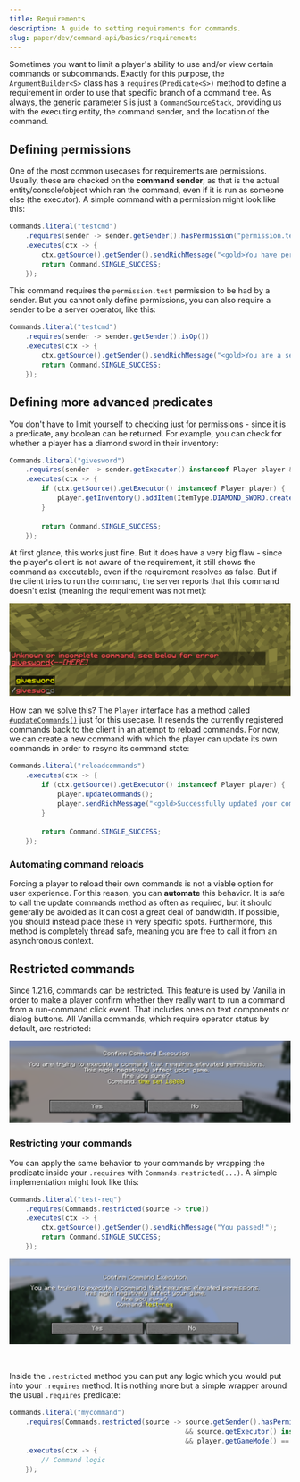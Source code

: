 ```yaml
---
title: Requirements
description: A guide to setting requirements for commands.
slug: paper/dev/command-api/basics/requirements
---
```


Sometimes you want to limit a player's ability to use and/or view certain commands or subcommands. Exactly for this purpose,
the `ArgumentBuilder<S>` class has a `requires(Predicate<S>)` method to define a requirement in order to use that specific branch of a command tree.
As always, the generic parameter `S` is just a `CommandSourceStack`, providing us with the executing entity, the command sender, and the location of the command.

## Defining permissions
One of the most common usecases for requirements are permissions. Usually, these are checked on the **command sender**, as that is the actual entity/console/object
which ran the command, even if it is run as someone else (the executor). A simple command with a permission might look like this:

```java
Commands.literal("testcmd")
    .requires(sender -> sender.getSender().hasPermission("permission.test"))
    .executes(ctx -> {
        ctx.getSource().getSender().sendRichMessage("<gold>You have permission to run this command!");
        return Command.SINGLE_SUCCESS;
    });
```

This command requires the `permission.test` permission to be had by a sender.
But you cannot only define permissions, you can also require a sender to be a server operator, like this:

```java
Commands.literal("testcmd")
    .requires(sender -> sender.getSender().isOp())
    .executes(ctx -> {
        ctx.getSource().getSender().sendRichMessage("<gold>You are a server operator!");
        return Command.SINGLE_SUCCESS;
    });
```

## Defining more advanced predicates
You don't have to limit yourself to checking just for permissions - since it is a predicate, any boolean can be returned. For example, you can check for whether
a player has a diamond sword in their inventory:

```java
Commands.literal("givesword")
    .requires(sender -> sender.getExecutor() instanceof Player player && !player.getInventory().contains(Material.DIAMOND_SWORD))
    .executes(ctx -> {
        if (ctx.getSource().getExecutor() instanceof Player player) {
            player.getInventory().addItem(ItemType.DIAMOND_SWORD.createItemStack());
        }

        return Command.SINGLE_SUCCESS;
    });
```

At first glance, this works just fine. But it does have a very big flaw - since the player's client is not aware of the requirement, it still shows the command
as executable, even if the requirement resolves as false. But if the client tries to run the command, the server reports that this command doesn't exist (meaning
the requirement was not met):

![](./assets/client-server-mismatch.png)

How can we solve this? The `Player` interface has a method called [`#updateCommands()`](jd:paper:org.bukkit.entity.Player#updateCommands()) just for this usecase. It resends the currently registered commands back to the
client in an attempt to reload commands. For now, we can create a new command with which the player can update its own commands in order to resync its command state:

```java
Commands.literal("reloadcommands")
    .executes(ctx -> {
        if (ctx.getSource().getExecutor() instanceof Player player) {
            player.updateCommands();
            player.sendRichMessage("<gold>Successfully updated your commands!");
        }

        return Command.SINGLE_SUCCESS;
    });
```

### Automating command reloads
Forcing a player to reload their own commands is not a viable option for user experience. For this reason, you can **automate** this behavior. It is safe to call
the update commands method as often as required, but it should generally be avoided as it can cost a great deal of bandwidth. If possible, you should instead place
these in very specific spots. Furthermore, this method is completely thread safe, meaning you are free to call it from an asynchronous context.

## Restricted commands
Since 1.21.6, commands can be restricted. This feature is used by Vanilla in order to make a player confirm whether they
really want to run a command from a run-command click event. That includes ones on text components or dialog buttons.
All Vanilla commands, which require operator status by default, are restricted:

![](./assets/vanilla-restriction.png)

### Restricting your commands
You can apply the same behavior to your commands by wrapping the predicate inside your `.requires` with `Commands.restricted(...)`.
A simple implementation might look like this:

```java
Commands.literal("test-req")
    .requires(Commands.restricted(source -> true))
    .executes(ctx -> {
        ctx.getSource().getSender().sendRichMessage("You passed!");
        return Command.SINGLE_SUCCESS;
    });
```

![](./assets/custom-restriction.png)

<br />

Inside the `.restricted` method you can put any logic which you would put into your `.requires` method.
It is nothing more but a simple wrapper around the usual `.requires` predicate:

```java
Commands.literal("mycommand")
    .requires(Commands.restricted(source -> source.getSender().hasPermission("my.custom.permission")
                                            && source.getExecutor() instanceof Player player
                                            && player.getGameMode() == GameMode.ADVENTURE))
    .executes(ctx -> {
        // Command logic
    });
```
